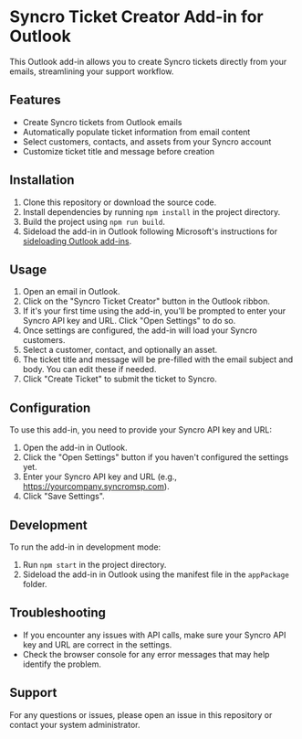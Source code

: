 # Syncro Ticket Creator Add-in for Outlook

This Outlook add-in allows you to create Syncro tickets directly from your emails, streamlining your support workflow.

## Features

- Create Syncro tickets from Outlook emails
- Automatically populate ticket information from email content
- Select customers, contacts, and assets from your Syncro account
- Customize ticket title and message before creation

## Installation

1. Clone this repository or download the source code.
2. Install dependencies by running `npm install` in the project directory.
3. Build the project using `npm run build`.
4. Sideload the add-in in Outlook following Microsoft's instructions for [sideloading Outlook add-ins](https://docs.microsoft.com/en-us/office/dev/add-ins/outlook/sideload-outlook-add-ins-for-testing).

## Usage

1. Open an email in Outlook.
2. Click on the "Syncro Ticket Creator" button in the Outlook ribbon.
3. If it's your first time using the add-in, you'll be prompted to enter your Syncro API key and URL. Click "Open Settings" to do so.
4. Once settings are configured, the add-in will load your Syncro customers.
5. Select a customer, contact, and optionally an asset.
6. The ticket title and message will be pre-filled with the email subject and body. You can edit these if needed.
7. Click "Create Ticket" to submit the ticket to Syncro.

## Configuration

To use this add-in, you need to provide your Syncro API key and URL:

1. Open the add-in in Outlook.
2. Click the "Open Settings" button if you haven't configured the settings yet.
3. Enter your Syncro API key and URL (e.g., https://yourcompany.syncromsp.com).
4. Click "Save Settings".

## Development

To run the add-in in development mode:

1. Run `npm start` in the project directory.
2. Sideload the add-in in Outlook using the manifest file in the `appPackage` folder.

## Troubleshooting

- If you encounter any issues with API calls, make sure your Syncro API key and URL are correct in the settings.
- Check the browser console for any error messages that may help identify the problem.

## Support

For any questions or issues, please open an issue in this repository or contact your system administrator.
